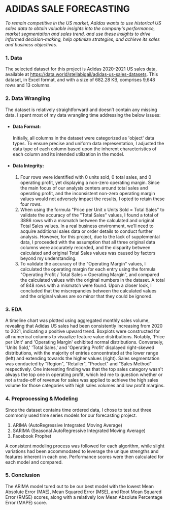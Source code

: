 # ADIDAS SALE FORECASTING
*To remain competitive in the US market, Adidas wants to use historical US sales data to obtain valuable insights into the company's performance, market segmentation and sales trend, and use these insights to drive informed decision-making, help optimize strategies, and achieve its sales and business objectives.*

### 1. Data
The selected dataset for this project is Adidas 2020-2021 US sales data, available at https://data.world/stellabigail/adidas-us-sales-datasets.  This dataset, in Excel format, and with a size of 682.28 KB, comprises 9,648 rows and 13 columns.

### 2. Data Wrangling
The dataset is relatively straightforward and doesn’t contain any missing data.  I spent most of my data wrangling time addressing the below issues:
- #### Data Format:
  Initially, all columns in the dataset were categorized as 'object' data types. To ensure precise and uniform data representation, I adjusted the data type of each column based upon the inherent characteristics of each column and its intended utilization in the model.
- #### Data Integrity:
   1) Four rows were identified with 0 units sold, 0 total sales, and 0 operating profit, yet displaying a non-zero operating margin. Since the main focus of our analysis centers around total sales and operating profit, and the inconsistent non-zero operating margin values would not adversely impact the results, I opted to retain these four rows.
   2) When using the formula "Price per Unit x Units Sold = Total Sales" to validate the accuracy of the "Total Sales" values, I found a total of 3886 rows with a mismatch between the calculated and original Total Sales values.  In a real business environment, we’ll need to acquire additional sales data or order details to conduct further analysis.  However, for this project, due to the lack of supplemental data, I proceeded with the assumption that all three original data columns were accurately recorded, and the disparity between calculated and original Total Sales values was caused by factors beyond my understanding.
   3) To validate the accuracy of the "Operating Margin" values, I calculated the operating margin for each entry using the formula "Operating Profit / Total Sales = Operating Margin", and compared the calculated values with the original numbers in the dataset. A total of 848 rows with a mismatch were found.  Upon a closer look, I concluded that the miscrepancies between the calculated values and the original values are so minor that they could be ignored.
 
### 3. EDA
A timeline chart was plotted using aggregated monthly sales volume, revealing that Adidas US sales had been consistently increasing from 2020 to 2021, indicating a positive upward trend.
Boxplots were constructed for all numerical columns to visualize feature value distributions. Notably, 'Price per Unit' and 'Operating Margin' exhibited normal distributions. Conversely, 'Units Sold,' 'Total Sales,' and 'Operating Profit' displayed right-skewed distributions, with the majority of entries concentrated at the lower range (left) and extending towards the higher values (right).
Sales segmentation was conducted by "Region", "Retailer", "Product" and "Sales Method" respectively.  One interesting finding was that the top sales category wasn't always the top one in operating profit, which led me to question whether or not a trade-off of revenue for sales was applied to achieve the high sales volume for those categories with high sales volumes and low profit margins.  

### 4. Preprocessing & Modeling
Since the dataset contains time ordered data, I chose to test out three commonly used time series models for our forecasting project. 
1. ARIMA (AutoRegressive Integrated Moving Average)
2. SARIMA (Seasonal AutoRegressive Integrated Moving Average)
3. Facebook Prophet  

A consistent modeling process was followed for each algorithm, while slight variations had been accommodated to leverage the unique strengths and features inherent in each one.  Performance scores were then calculated for each model and compared.


### 5. Conclusion
The ARIMA model tured out to be our best model with the lowest Mean Absolute Error (MAE), Mean Squared Error (MSE), and Root Mean Squared Error (RMSE) scores, along with a relatively low Mean Absolute Percentage Error (MAPE) score.



